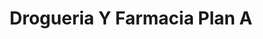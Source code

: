 ---
title: "Drogueria Y Farmacia Plan A"
url: /bogota/drogueria-y-farmacia-plan-a/
shop: farmacia
---